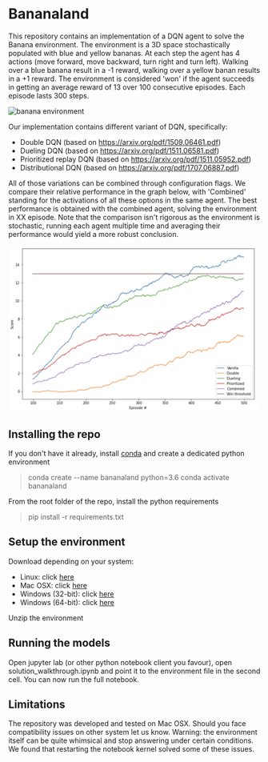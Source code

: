 # Bananaland

This repository contains an implementation of a DQN agent to solve the Banana environment. The environment is a 3D space stochastically populated with blue and yellow bananas. At each step the agent has 4 actions (move forward, move backward, turn right and turn left). Walking over a blue banana result in a -1 reward, walking over a yellow banan results in a +1 reward. The environment is considered 'won' if the agent succeeds in getting an average reward of 13 over 100 consecutive episodes. Each episode lasts 300 steps.

![banana environment](./banana.gif)

Our implementation contains different variant of DQN, specifically:
- Double DQN (based on https://arxiv.org/pdf/1509.06461.pdf)
- Dueling DQN (based on https://arxiv.org/pdf/1511.06581.pdf)
- Prioritized replay DQN (based on https://arxiv.org/pdf/1511.05952.pdf)
- Distributional DQN (based on https://arxiv.org/pdf/1707.06887.pdf)

All of those variations can be combined through configuration flags. We compare their relative performance in the graph below, with 'Combined' standing for the activations of all these options in the same agent. The best performance is obtained with the combined agent, solving the environment in XX episode. Note that the comparison isn't rigorous as the environment is stochastic, running each agent multiple time and averaging their performance would yield a more robust conclusion.

![performance graphics](./performance_graphics.png)

## Installing the repo

If you don't have it already, install [conda](https://docs.conda.io/en/latest/miniconda.html) and create a dedicated python environment

> conda create --name bananaland python=3.6
> conda activate bananaland

From the root folder of the repo, install the python requirements

> pip install -r requirements.txt

## Setup the environment

Download depending on your system:
- Linux: click [here](https://s3-us-west-1.amazonaws.com/udacity-drlnd/P1/Banana/Banana_Linux.zip)
- Mac OSX: click [here](https://s3-us-west-1.amazonaws.com/udacity-drlnd/P1/Banana/Banana.app.zip)
- Windows (32-bit): click [here](https://s3-us-west-1.amazonaws.com/udacity-drlnd/P1/Banana/Banana_Windows_x86.zip)
- Windows (64-bit): click [here](https://s3-us-west-1.amazonaws.com/udacity-drlnd/P1/Banana/Banana_Windows_x86_64.zip)

Unzip the environment

## Running the models

Open jupyter lab (or other python notebook client you favour), open solution_walkthrough.ipynb and point it to the environment file in the second cell. You can now run the full notebook.

## Limitations

The repository was developed and tested on Mac OSX. Should you face compatibility issues on other system let us know.
Warning: the environment itself can be quite whimsical and stop answering under certain conditions. We found that restarting the notebook kernel solved some of these issues.